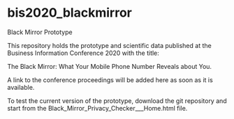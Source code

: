 # bis2020_blackmirror
Black Mirror Prototype

This repository holds the prototype and scientific data published at the Business Information Conference 2020 with the title:

The Black Mirror: What Your Mobile Phone Number Reveals about You.

A link to the conference proceedings will be added here as soon as it is available.

To test the current version of the prototype, download the git repository and start from the Black_Mirror_Privacy_Checker___Home.html file.
